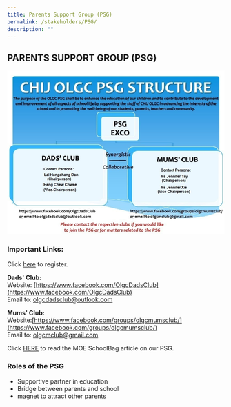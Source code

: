 ```yaml
---
title: Parents Support Group (PSG)
permalink: /stakeholders/PSG/
description: ""
---
```

## PARENTS SUPPORT GROUP (PSG)

![](/images/CHIJ%20OLGC%20PSG%20ORG%20CHART%202022.jpeg)

### Important Links:


Click [here](https://form.gov.sg/forms/moe/5c3be74724c6ef00178067ac) to register.  

  

**Dads' Club:**
<br>Website: [https://www.facebook.com/OlgcDadsClub](https://www.facebook.com/OlgcDadsClub)
<br>Email to: [olgcdadsclub@outlook.com](mailto:olgcdadsclub@outlook.com)  

**Mums' Club:**
<br>Website:[https://www.facebook.com/groups/olgcmumsclub/](https://www.facebook.com/groups/olgcmumsclub/)
<br>Email to: [olgcmclub@gmail.com](mailto:olgcmclub@gmail.com)  

  

Click [HERE](https://www.schoolbag.sg/story/dad-s-the-way) to read the MOE SchoolBag article on our PSG.

### Roles of the PSG


*   Supportive partner in education
*   Bridge between parents and school
*   magnet to attract other parents